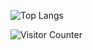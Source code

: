 ![Top Langs](https://github-readme-stats.vercel.app/api/top-langs/?username=Oakslab-1018&layout=compact)

![Visitor Counter](https://count.getloli.com/@Oakslab-1018?theme=rule34&padding=5&offset=0&align=center&scale=1&pixelated=1&darkmode=auto)
<!--
**Oakslab-1018/Oakslab-1018** is a ✨ _special_ ✨ repository because its `README.md` (this file) appears on your GitHub profile.

Here are some ideas to get you started:

- 🔭 I’m currently working on ...
- 🌱 I’m currently learning ...
- 👯 I’m looking to collaborate on ...
- 🤔 I’m looking for help with ...
- 💬 Ask me about ...
- 📫 How to reach me: ...
- 😄 Pronouns: ...
- ⚡ Fun fact: ...
-->
